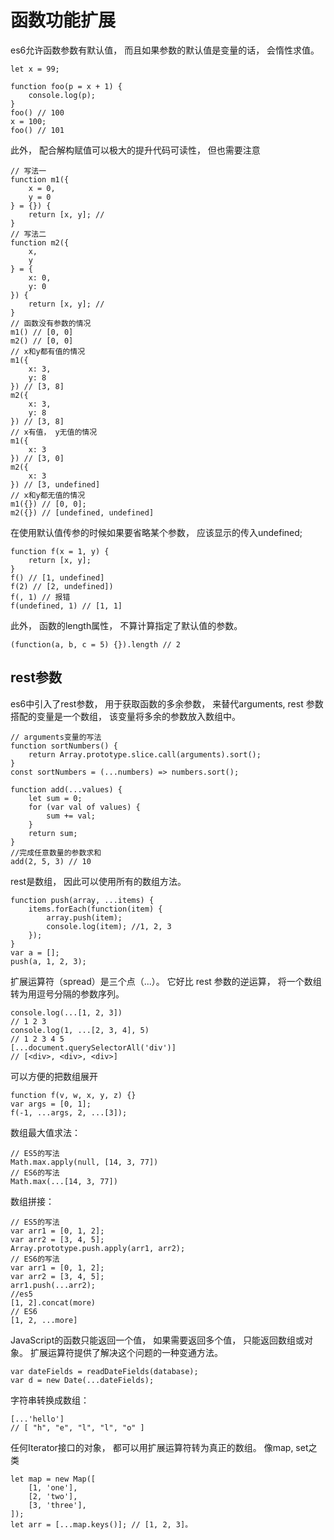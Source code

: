 # 函数功能扩展

es6允许函数参数有默认值， 而且如果参数的默认值是变量的话， 会惰性求值。 

    let x = 99; 

    function foo(p = x + 1) {
        console.log(p); 
    }
    foo() // 100
    x = 100; 
    foo() // 101

此外， 配合解构赋值可以极大的提升代码可读性， 但也需要注意

    // 写法一
    function m1({
        x = 0, 
        y = 0
    } = {}) {
        return [x, y]; //
    }
    // 写法二
    function m2({
        x, 
        y
    } = {
        x: 0, 
        y: 0
    }) {
        return [x, y]; //
    }
    // 函数没有参数的情况
    m1() // [0, 0]
    m2() // [0, 0]
    // x和y都有值的情况
    m1({
        x: 3, 
        y: 8
    }) // [3, 8]
    m2({
        x: 3, 
        y: 8
    }) // [3, 8]
    // x有值， y无值的情况
    m1({
        x: 3
    }) // [3, 0]
    m2({
        x: 3
    }) // [3, undefined]
    // x和y都无值的情况
    m1({}) // [0, 0]; 
    m2({}) // [undefined, undefined]

在使用默认值传参的时候如果要省略某个参数， 应该显示的传入undefined; 

    function f(x = 1, y) {
        return [x, y]; 
    }
    f() // [1, undefined]
    f(2) // [2, undefined])
    f(, 1) // 报错
    f(undefined, 1) // [1, 1]

此外， 函数的length属性， 不算计算指定了默认值的参数。 

    (function(a, b, c = 5) {}).length // 2

## rest参数

es6中引入了rest参数， 用于获取函数的多余参数， 来替代arguments, rest 参数搭配的变量是一个数组， 该变量将多余的参数放入数组中。 

    // arguments变量的写法
    function sortNumbers() {
        return Array.prototype.slice.call(arguments).sort(); 
    }
    const sortNumbers = (...numbers) => numbers.sort(); 

    function add(...values) {
        let sum = 0; 
        for (var val of values) {
            sum += val; 
        }
        return sum; 
    }
    //完成任意数量的参数求和
    add(2, 5, 3) // 10

rest是数组， 因此可以使用所有的数组方法。 

    function push(array, ...items) {
        items.forEach(function(item) {
            array.push(item); 
            console.log(item); //1, 2, 3
        }); 
    }
    var a = []; 
    push(a, 1, 2, 3); 

扩展运算符（spread）是三个点（...）。 它好比 rest 参数的逆运算， 将一个数组转为用逗号分隔的参数序列。 

    console.log(...[1, 2, 3])
    // 1 2 3
    console.log(1, ...[2, 3, 4], 5)
    // 1 2 3 4 5
    [...document.querySelectorAll('div')]
    // [<div>, <div>, <div>]

可以方便的把数组展开

    function f(v, w, x, y, z) {}
    var args = [0, 1]; 
    f(-1, ...args, 2, ...[3]); 

数组最大值求法： 

    // ES5的写法
    Math.max.apply(null, [14, 3, 77])
    // ES6的写法
    Math.max(...[14, 3, 77])

数组拼接： 

    // ES5的写法
    var arr1 = [0, 1, 2]; 
    var arr2 = [3, 4, 5]; 
    Array.prototype.push.apply(arr1, arr2); 
    // ES6的写法
    var arr1 = [0, 1, 2]; 
    var arr2 = [3, 4, 5]; 
    arr1.push(...arr2); 
    //es5
    [1, 2].concat(more)
    // ES6
    [1, 2, ...more]

JavaScript的函数只能返回一个值， 如果需要返回多个值， 只能返回数组或对象。 扩展运算符提供了解决这个问题的一种变通方法。 

    var dateFields = readDateFields(database); 
    var d = new Date(...dateFields); 

字符串转换成数组： 

    [...'hello']
    // [ "h", "e", "l", "l", "o" ]

任何Iterator接口的对象， 都可以用扩展运算符转为真正的数组。 像map, set之类

    let map = new Map([
        [1, 'one'], 
        [2, 'two'], 
        [3, 'three'], 
    ]); 
    let arr = [...map.keys()]; // [1, 2, 3]。 

